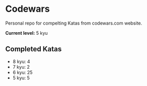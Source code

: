 # Codewars

Personal repo for compelting Katas from codewars.com website.

**Current level:** 5 kyu 


## Completed Katas

* 8 kyu: 4
* 7 kyu: 2
* 6 kyu: 25
* 5 kyu: 5